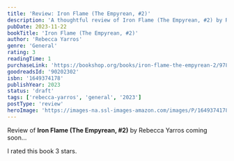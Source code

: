 ```yaml
---
title: 'Review: Iron Flame (The Empyrean, #2)'
description: 'A thoughtful review of Iron Flame (The Empyrean, #2) by Rebecca Yarros'
pubDate: 2023-11-22
bookTitle: 'Iron Flame (The Empyrean, #2)'
author: 'Rebecca Yarros'
genre: 'General'
rating: 3
readingTime: 1
purchaseLink: 'https://bookshop.org/books/iron-flame-the-empyrean-2/9781649374172'
goodreadsId: '90202302'
isbn: '1649374178'
publishYear: 2023
status: 'draft'
tags: ['rebecca-yarros', 'general', '2023']
postType: 'review'
heroImage: 'https://images-na.ssl-images-amazon.com/images/P/1649374178.01.L.jpg'
---
```


Review of **Iron Flame (The Empyrean, #2)** by Rebecca Yarros coming soon...

I rated this book 3 stars.